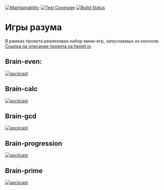 [![Maintainability](https://api.codeclimate.com/v1/badges/a99a88d28ad37a79dbf6/maintainability)](https://codeclimate.com/github/codeclimate/codeclimate/maintainability)
[![Test Coverage](https://api.codeclimate.com/v1/badges/a99a88d28ad37a79dbf6/test_coverage)](https://codeclimate.com/github/codeclimate/codeclimate/test_coverage)
[![Build Status](https://travis-ci.com/svpetrakov/python-project-lvl1.svg?branch=master)](https://travis-ci.com/svpetrakov/python-project-lvl1)

# Игры разума


В рамках проекта реализован набор мини-игр, запускаемых из консоли.
[Ссылка на описание проекта на hexlet.io](https://ru.hexlet.io/professions/python/projects/49)


## Brain-even:


[![asciicast](https://asciinema.org/a/BTs5W7ED4PjBso53t2bymgHTq.svg)](https://asciinema.org/a/BTs5W7ED4PjBso53t2bymgHTq)


## Brain-calc


[![asciicast](https://asciinema.org/a/LS76NlHQp773GGX5mIwTi7JEN.svg)](https://asciinema.org/a/LS76NlHQp773GGX5mIwTi7JEN)


## Brain-gcd


[![asciicast](https://asciinema.org/a/7EbTSSP7B8Q4aiP8ouak9G9nu.svg)](https://asciinema.org/a/7EbTSSP7B8Q4aiP8ouak9G9nu)


## Brain-progression


[![asciicast](https://asciinema.org/a/rmGlaQqoy8gMIL8XfFmwWknVr.svg)](https://asciinema.org/a/rmGlaQqoy8gMIL8XfFmwWknVr)


## Brain-prime


[![asciicast](https://asciinema.org/a/fiGQJuvCpcI6kxxY9NE2MHGsR.svg)](https://asciinema.org/a/fiGQJuvCpcI6kxxY9NE2MHGsR)
